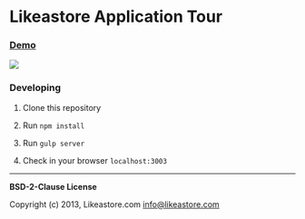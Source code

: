 # Likeastore Application Tour

### [Demo](http://tour.likeastore.com)

![](http://farm8.staticflickr.com/7445/11962674086_8af8d8c688_b.jpg)

### Developing

1. Clone this repository

2. Run ``npm install``

3. Run ``gulp server``

4. Check in your browser ``localhost:3003``

---

**BSD-2-Clause License**

Copyright (c) 2013, Likeastore.com <info@likeastore.com>
